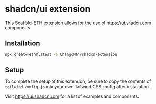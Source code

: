 # shadcn/ui extension

This Scaffold-ETH extension allows for the use of https://ui.shadcn.com components.

## Installation

```bash
npx create-eth@latest -e ChangoMan/shadcn-extension
```

## Setup

To complete the setup of this extension, be sure to copy the contents of `tailwind.config.js` into your own Tailwind CSS config after installation.

Visit https://ui.shadcn.com for a list of examples and components.
